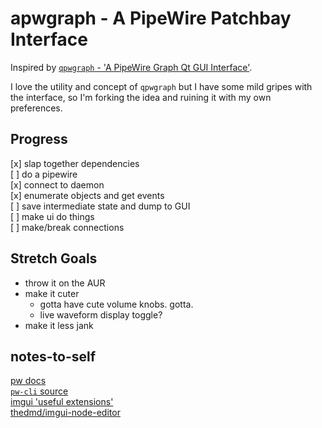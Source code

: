 # apwgraph - A PipeWire Patchbay Interface
Inspired by [`qpwgraph` - 'A PipeWire Graph Qt GUI Interface'](https://github.com/rncbc/qpwgraph).

I love the utility and concept of `qpwgraph` but I have some mild gripes with the interface, so I'm forking the idea and ruining it with my own preferences.


## Progress
[x] slap together dependencies  
[ ] do a pipewire  
  [x] connect to daemon  
  [x] enumerate objects and get events  
  [ ] save intermediate state and dump to GUI  
[ ] make ui do things  
  [ ] make/break connections  

## Stretch Goals
- throw it on the AUR  
- make it cuter  
  - gotta have cute volume knobs. gotta.  
  - live waveform display toggle?  
- make it less jank  


## notes-to-self
[pw docs](https://docs.pipewire.org/)  
[`pw-cli` source](https://github.com/PipeWire/pipewire/blob/master/src/tools/pw-cli.c)  
[imgui 'useful extensions'](https://github.com/ocornut/imgui/wiki/Useful-Extensions)  
  [thedmd/imgui-node-editor](https://github.com/thedmd/imgui-node-editor)  
